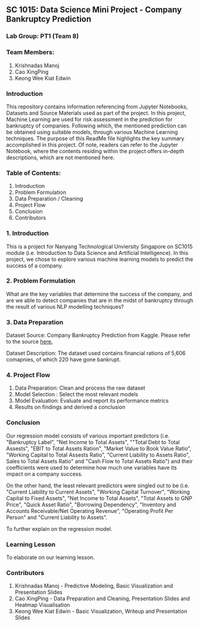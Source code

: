 ## SC 1015: Data Science Mini Project - Company Bankruptcy Prediction

### Lab Group: PT1 (Team 8)

### Team Members: 

1.  Krishnadas Manoj
2.  Cao XingPing
3.  Keong Wee Kiat Edwin

### Introduction

This repository contains information referencing from Jupyter Notebooks, Datasets and Source Materials used as part of the project. In this project, Machine Learning are used for risk assessment in the prediction for bankruptcy of companies. Following which, the mentioned prediction can be obtained using suitable models, through various Machine Learning techniques. The purpose of this ReadMe file highlights the key summary accomplished in this project. Of note, readers can refer to the Jupyter Notebook, where the contents residing within the project offers in-depth descriptions, which are not mentioned here.

### Table of Contents:

1.  Introduction
2.  Problem Formulation
3.  Data Preparation / Cleaning
4.  Project Flow
5.  Conclusion
6.  Contributors

### 1.  Introduction

This is a project for Nanyang Technological Unviersity Singapore on SC1015 module (i.e. Introduction to Data Science and Artificial Intelligence). In this project, we chose to explore various machine learning models to predict the success of a company. 

### 2.  Problem Formulation

What are the key variables that determine the success of the company, and are we able to detect companies that are in the midst of bankruptcy through the result of various NLP modelling techniques?

### 3.  Data Preparation

Dataset Source: Company Bankruptcy Prediction from Kaggle. Please refer to the source [here.](https://www.kaggle.com/datasets/fedesoriano/company-bankruptcy-prediction)

Dataset Description: The dataset used contains financial rations of 5,606 comapnies, of which 220 have gone bankrupt.

### 4.  Project Flow

1.  Data Preparation: Clean and process the raw dataset
2.  Model Selection : Select the most relevant models
3.  Model Evaluation: Evaluate and report its performance metrics
4.  Results on findings and derived a conclusion

### Conclusion

Our regression model consists of various important predictors (i.e. "Bankruptcy Label", "Net Income to Total Assets", ""Total Debt to Total Assests", "EBIT to Total Assets Ration", "Market Value to Book Value Ratio", "Working Capital to Total Assests Ratio", "Current Liability to Assets Ratio", Sales to Total Assets Ratio" and "Cash Flow to Total Assets Ratio") and their coefficients were used to determine how much one variables have its impact on a company success.

On the other hand, the least relevant predictors were singled out to be (i.e. "Current Liability to Current Assets", "Working Capital Turnover", "Working Capital to Fixed Assets", "Net Income to Total Assets", "Total Assets to GNP Price", "Quick Asset Ratio", "Borrowing Dependency", "Inventory and Accounts Receivable/Net Operating Revenue", "Operating Profit Per Person" and "Current Liability to Assets".

To further explain on the regression model.

### Learning Lesson

To elaborate on our learning lesson.

### Contributors

1.  Krishnadas Manoj - Predictive Modeling, Basic Visualization and Presentation Slides
2.  Cao XingPing - Data Preparation and Cleaning, Presentation Slides and Heatmap Visualisation
3.  Keong Wee Kiat Edwin - Basic Visualization, Writeup and Presentation Slides
